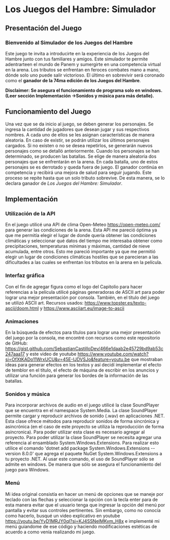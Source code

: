 # Los Juegos del Hambre: Simulador

## Presentación del Juego

### Bienvenido al Simulador de los Juegos del Hambre

Este juego te invita a introducirte en la experiencia de los Juegos del Hambre junto con tus familiares y amigos. Este simulador te permite adentrarteen el mundo de Panem y sumergirte en una competencia virtual en la arena. Los tributos se enfrentan en feroces combates mano a mano, dónde solo uno puede salir victorioso. El último en sobrevivir será coronado como el **ganador de la 74ma edición de los Juegos del Hambre**.

**Disclaimer: Se asegura el funcionamiento de programa solo en windows. (Leer sección Implementación ->Sonidos y música para más detalle).**

## Funcionamiento del Juego

Una vez que se da inicio al juego, se deben generar los personajes. Se ingresa la cantidad de jugadores que desean jugar y sus respectivos nombres. A cada uno de ellos se les asignan características de manera aleatoria. En caso de existir, se podrán utilizar los últimos personajes cargados. Si no existen o no se desea repetirlos, se generarán nuevos personajes como se detalló anteriormente. 
Cuando los personajes se han determinado, se producen las batallas. Se elige de manera aleatoria dos personajes que se enfrentarán en la arena. En cada batalla, uno de estos personajes se es derrotado y queda fuera de juego. El ganador continúa en competencia y recibirá una mejora de salud para seguir jugando. Este proceso se repite hasta que un solo tributo sobrevive. De esta manera, se lo declara ganador de *Los Juegos del Hambre: Simulador*.


## Implementación

### Utilización de la API

En el juego utilicé una API de clima Open-Meteo https://open-meteo.com/ para generar las condiciones de la arena. Esta API me pareció óptima ya que me permitía elegir el lugar de donde quería obtener las condiciones climáticas y seleccionar qué datos del tiempo me interesaba obtener como precipitaciones, temperaturas mínimas y máximas, cantidad de nieve acumulada, entre otros. Esto me pareció importante ya que me permitió elegir un lugar de condiciones climáticas hostiles que se parecieran a las dificultades a las cuales se enfrentan los tributos en la arena en la película.


### Interfaz gráfica

Con el fin de agregar figura como el logo del Capitolio para hacer referencias a la película utilicé páginas generadoras de ASCII art para poder lograr una mejor presentación por consola. También, en el título del juego se utilizó ASCII art.
Recursos usados: https://www.topster.es/texto-ascii/doom.html y https://www.asciiart.eu/image-to-ascii

### Animaciones

En la búsqueda de efectos para títulos para lograr una mejor presentación del juego por la consola, me encontré con recursos como este repositorio de GitHub: https://gist.github.com/SebastianCastilloDev/466e1daab2e45729bd9ab53c247aaa17 y este video de youtube https://www.youtube.com/watch?si=OfXtKADo11WrxUCU&v=45E-IJDVSJo&feature=youtu.be que mostraban ideas para generar efectos en los textos y así decidí implementar el efecto de temblor en el título, el efecto de máquina de escribir en los anuncios y utilizar una función para generar los bordes de la información de las batallas. 

### Sonidos y música

Para incorporar archivos de audio en el juego utilicé la clase SoundPlayer que se encuentra en el namespace System.Media. La clase SoundPlayer permite cargar y reproducir archivos de sonido (.wav) en aplicaciones .NET. Esta clase ofrece métodos para reproducir sonidos de forma sincrónica y asincrónica (en el caso de este proyecto se utiliza la reproducción de forma asíncronica). Para poder utilizar esta clase es necesario agregar al proyecto. Para poder utilizar la clase SoundPlayer se necesita agregar una referencia al ensamblado System.Windows.Extensions. Para realizar esto utilice el comando 'dotnet add package System.Windows.Extensions --version 8.0.0' que agrega el paquete NuGet System.Windows.Extensions a tu proyecto .NET. 
Al usar este comando, el uso de SoundPlayer sólo se admite en windows. De manera que sólo se asegura el funcionamiento del juego para Windows.

### Menú

Mi idea original consistía en hacer un menú de opciones que se maneje por teclado con las flechas y seleccionar la opción con la tecla enter para de esta manera evitar que el usuario tenga que ingresar la opción del menú por pantalla y evitar sus controles pertinentes. Sin embargo, como no conocía como hacerlo, busqué un video explicativo en youtube https://youtu.be/YyD1MRJY0qI?si=KJ4SSNeIMKvm_H8x e implementé mi menú guiandome de ese código y haciendo modificaciones estéticas de acuerdo a como venía realizando mi juego.